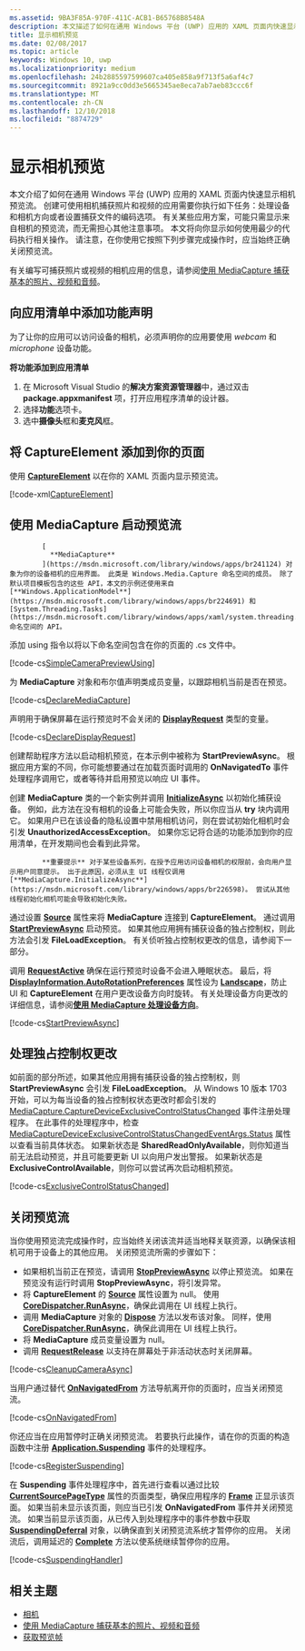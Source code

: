 ```yaml
---
ms.assetid: 9BA3F85A-970F-411C-ACB1-B65768B8548A
description: 本文描述了如何在通用 Windows 平台 (UWP) 应用的 XAML 页面内快速显示相机预览流。
title: 显示相机预览
ms.date: 02/08/2017
ms.topic: article
keywords: Windows 10, uwp
ms.localizationpriority: medium
ms.openlocfilehash: 24b2885597599607ca405e858a9f713f5a6af4c7
ms.sourcegitcommit: 8921a9cc0dd3e5665345ae8eca7ab7aeb83ccc6f
ms.translationtype: MT
ms.contentlocale: zh-CN
ms.lasthandoff: 12/10/2018
ms.locfileid: "8874729"
---
```

# <a name="display-the-camera-preview"></a>显示相机预览


本文介绍了如何在通用 Windows 平台 (UWP) 应用的 XAML 页面内快速显示相机预览流。 创建可使用相机捕获照片和视频的应用需要你执行如下任务：处理设备和相机方向或者设置捕获文件的编码选项。 有关某些应用方案，可能只需显示来自相机的预览流，而无需担心其他注意事项。 本文将向你显示如何使用最少的代码执行相关操作。 请注意，在你使用它按照下列步骤完成操作时，应当始终正确关闭预览流。

有关编写可捕获照片或视频的相机应用的信息，请参阅[使用 MediaCapture 捕获基本的照片、视频和音频](basic-photo-video-and-audio-capture-with-MediaCapture.md)。

## <a name="add-capability-declarations-to-the-app-manifest"></a>向应用清单中添加功能声明

为了让你的应用可以访问设备的相机，必须声明你的应用要使用 *webcam* 和 *microphone* 设备功能。 

**将功能添加到应用清单**

1.  在 Microsoft Visual Studio 的**解决方案资源管理器**中，通过双击 **package.appxmanifest** 项，打开应用程序清单的设计器。
2.  选择**功能**选项卡。
3.  选中**摄像头**框和**麦克风**框。

## <a name="add-a-captureelement-to-your-page"></a>将 CaptureElement 添加到你的页面

使用 [**CaptureElement**](https://msdn.microsoft.com/library/windows/apps/br209278) 以在你的 XAML 页面内显示预览流。

[!code-xml[CaptureElement](./code/SimpleCameraPreview_Win10/cs/MainPage.xaml#SnippetCaptureElement)]



## <a name="use-mediacapture-to-start-the-preview-stream"></a>使用 MediaCapture 启动预览流


            [
              **MediaCapture**
            ](https://msdn.microsoft.com/library/windows/apps/br241124) 对象为你的设备相机的应用界面。 此类是 Windows.Media.Capture 命名空间的成员。 除了默认项目模板包含的这些 API，本文的示例还使用来自 [**Windows.ApplicationModel**](https://msdn.microsoft.com/library/windows/apps/br224691) 和 [System.Threading.Tasks](https://msdn.microsoft.com/library/windows/apps/xaml/system.threading.tasks.aspx) 命名空间的 API。

添加 using 指令以将以下命名空间包含在你的页面的 .cs 文件中。

[!code-cs[SimpleCameraPreviewUsing](./code/SimpleCameraPreview_Win10/cs/MainPage.xaml.cs#SnippetSimpleCameraPreviewUsing)]

为 **MediaCapture** 对象和布尔值声明类成员变量，以跟踪相机当前是否在预览。 

[!code-cs[DeclareMediaCapture](./code/SimpleCameraPreview_Win10/cs/MainPage.xaml.cs#SnippetDeclareMediaCapture)]

声明用于确保屏幕在运行预览时不会关闭的 [**DisplayRequest**](https://msdn.microsoft.com/library/windows/apps/Windows.System.Display.DisplayRequest) 类型的变量。

[!code-cs[DeclareDisplayRequest](./code/SimpleCameraPreview_Win10/cs/MainPage.xaml.cs#SnippetDeclareDisplayRequest)]

创建帮助程序方法以启动相机预览，在本示例中被称为 **StartPreviewAsync**。 根据应用方案的不同，你可能想要通过在加载页面时调用的 **OnNavigatedTo** 事件处理程序调用它，或者等待并启用预览以响应 UI 事件。

创建 **MediaCapture** 类的一个新实例并调用 [**InitializeAsync**](https://msdn.microsoft.com/library/windows/apps/br226598) 以初始化捕获设备。 例如，此方法在没有相机的设备上可能会失败，所以你应当从 **try** 块内调用它。 如果用户已在该设备的隐私设置中禁用相机访问，则在尝试初始化相机时会引发 **UnauthorizedAccessException**。 如果你忘记将合适的功能添加到你的应用清单，在开发期间也会看到此异常。


            **重要提示** 对于某些设备系列，在授予应用访问设备相机的权限前，会向用户显示用户同意提示。 出于此原因，必须从主 UI 线程仅调用 [**MediaCapture.InitializeAsync**](https://msdn.microsoft.com/library/windows/apps/br226598)。 尝试从其他线程初始化相机可能会导致初始化失败。

通过设置 [**Source**](https://msdn.microsoft.com/library/windows/apps/br209280) 属性来将 **MediaCapture** 连接到 **CaptureElement**。 通过调用 [**StartPreviewAsync**](https://msdn.microsoft.com/library/windows/apps/br226613) 启动预览。 如果其他应用拥有捕获设备的独占控制权，则此方法会引发 **FileLoadException**。 有关侦听独占控制权更改的信息，请参阅下一部分。

调用 [**RequestActive**](https://msdn.microsoft.com/library/windows/apps/Windows.System.Display.DisplayRequest.RequestActive) 确保在运行预览时设备不会进入睡眠状态。 最后，将 [**DisplayInformation.AutoRotationPreferences**](https://msdn.microsoft.com/library/windows/apps/Windows.Graphics.Display.DisplayInformation.AutoRotationPreferences) 属性设为 [**Landscape**](https://msdn.microsoft.com/library/windows/apps/Windows.Graphics.Display.DisplayOrientations)，防止 UI 和 **CaptureElement** 在用户更改设备方向时旋转。 有关处理设备方向更改的详细信息，请参阅[**使用 MediaCapture 处理设备方向**](handle-device-orientation-with-mediacapture.md)。  

[!code-cs[StartPreviewAsync](./code/SimpleCameraPreview_Win10/cs/MainPage.xaml.cs#SnippetStartPreviewAsync)]

## <a name="handle-changes-in-exclusive-control"></a>处理独占控制权更改
如前面的部分所述，如果其他应用拥有捕获设备的独占控制权，则 **StartPreviewAsync** 会引发 **FileLoadException**。 从 Windows 10 版本 1703 开始，可以为每当设备的独占控制权状态更改时都会引发的 [MediaCapture.CaptureDeviceExclusiveControlStatusChanged](https://docs.microsoft.com/uwp/api/Windows.Media.Capture.MediaCapture.CaptureDeviceExclusiveControlStatusChanged) 事件注册处理程序。 在此事件的处理程序中，检查 [MediaCaptureDeviceExclusiveControlStatusChangedEventArgs.Status](https://docs.microsoft.com/uwp/api/windows.media.capture.mediacapturedeviceexclusivecontrolstatuschangedeventargs.Status) 属性以查看当前具体状态。 如果新状态是 **SharedReadOnlyAvailable**，则你知道当前无法启动预览，并且可能要更新 UI 以向用户发出警报。 如果新状态是 **ExclusiveControlAvailable**，则你可以尝试再次启动相机预览。

[!code-cs[ExclusiveControlStatusChanged](./code/SimpleCameraPreview_Win10/cs/MainPage.xaml.cs#SnippetExclusiveControlStatusChanged)]

## <a name="shut-down-the-preview-stream"></a>关闭预览流

当你使用预览流完成操作时，应当始终关闭该流并适当地释关联资源，以确保该相机可用于设备上的其他应用。 关闭预览流所需的步骤如下：

-   如果相机当前正在预览，请调用 [**StopPreviewAsync**](https://msdn.microsoft.com/library/windows/apps/br226622) 以停止预览流。 如果在预览没有运行时调用 **StopPreviewAsync**，将引发异常。
-   将 **CaptureElement** 的 [**Source**](https://msdn.microsoft.com/library/windows/apps/br209280) 属性设置为 null。 使用 [**CoreDispatcher.RunAsync**](https://msdn.microsoft.com/library/windows/apps/windows.ui.core.coredispatcher.runasync.aspx)，确保此调用在 UI 线程上执行。
-   调用 **MediaCapture** 对象的 [**Dispose**](https://msdn.microsoft.com/library/windows/apps/dn278858) 方法以发布该对象。 同样，使用 [**CoreDispatcher.RunAsync**](https://msdn.microsoft.com/library/windows/apps/windows.ui.core.coredispatcher.runasync.aspx)，确保此调用在 UI 线程上执行。
-   将 **MediaCapture** 成员变量设置为 null。
-   调用 [**RequestRelease**](https://msdn.microsoft.com/library/windows/apps/Windows.System.Display.DisplayRequest.RequestRelease) 以支持在屏幕处于非活动状态时关闭屏幕。

[!code-cs[CleanupCameraAsync](./code/SimpleCameraPreview_Win10/cs/MainPage.xaml.cs#SnippetCleanupCameraAsync)]

当用户通过替代 [**OnNavigatedFrom**](https://msdn.microsoft.com/library/windows/apps/br227507) 方法导航离开你的页面时，应当关闭预览流。

[!code-cs[OnNavigatedFrom](./code/SimpleCameraPreview_Win10/cs/MainPage.xaml.cs#SnippetOnNavigatedFrom)]

你还应当在应用暂停时正确关闭预览流。 若要执行此操作，请在你的页面的构造函数中注册 [**Application.Suspending**](https://msdn.microsoft.com/library/windows/apps/br205860) 事件的处理程序。

[!code-cs[RegisterSuspending](./code/SimpleCameraPreview_Win10/cs/MainPage.xaml.cs#SnippetRegisterSuspending)]

在 **Suspending** 事件处理程序中，首先进行查看以通过比较 [**CurrentSourcePageType**](https://msdn.microsoft.com/library/windows/apps/hh702390) 属性的页面类型，确保应用程序的 [**Frame**](https://msdn.microsoft.com/library/windows/apps/br242682) 正显示该页面。 如果当前未显示该页面，则应当已引发 **OnNavigatedFrom** 事件并关闭预览流。 如果当前显示该页面，从已传入到处理程序中的事件参数中获取 [**SuspendingDeferral**](https://msdn.microsoft.com/library/windows/apps/br224684) 对象，以确保直到关闭预览流系统才暂停你的应用。 关闭流后，调用延迟的 [**Complete**](https://msdn.microsoft.com/library/windows/apps/br224685) 方法以使系统继续暂停你的应用。

[!code-cs[SuspendingHandler](./code/SimpleCameraPreview_Win10/cs/MainPage.xaml.cs#SnippetSuspendingHandler)]


## <a name="related-topics"></a>相关主题

* [相机](camera.md)
* [使用 MediaCapture 捕获基本的照片、视频和音频](basic-photo-video-and-audio-capture-with-MediaCapture.md)
* [获取预览帧](get-a-preview-frame.md)
